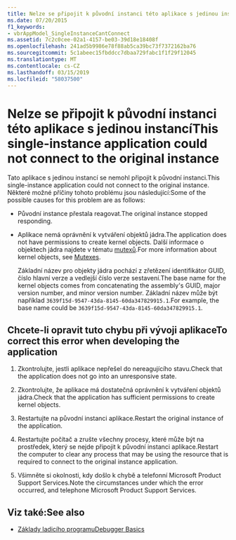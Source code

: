 ```yaml
---
title: Nelze se připojit k původní instanci této aplikace s jedinou instancí
ms.date: 07/20/2015
f1_keywords:
- vbrAppModel_SingleInstanceCantConnect
ms.assetid: 7c2c0cee-02a1-4157-be03-39d18e18408f
ms.openlocfilehash: 241ad5b9986e78f88ab5ca39bc73f7372162ba76
ms.sourcegitcommit: 5c1abeec15fbddcc7dbaa729fabc1f1f29f12045
ms.translationtype: MT
ms.contentlocale: cs-CZ
ms.lasthandoff: 03/15/2019
ms.locfileid: "58037500"
---
```

# <a name="this-single-instance-application-could-not-connect-to-the-original-instance"></a><span data-ttu-id="9e9ad-102">Nelze se připojit k původní instanci této aplikace s jedinou instancí</span><span class="sxs-lookup"><span data-stu-id="9e9ad-102">This single-instance application could not connect to the original instance</span></span>
<span data-ttu-id="9e9ad-103">Tato aplikace s jedinou instancí se nemohl připojit k původní instanci.</span><span class="sxs-lookup"><span data-stu-id="9e9ad-103">This single-instance application could not connect to the original instance.</span></span> <span data-ttu-id="9e9ad-104">Některé možné příčiny tohoto problému jsou následující:</span><span class="sxs-lookup"><span data-stu-id="9e9ad-104">Some of the possible causes for this problem are as follows:</span></span>  
  
-   <span data-ttu-id="9e9ad-105">Původní instance přestala reagovat.</span><span class="sxs-lookup"><span data-stu-id="9e9ad-105">The original instance stopped responding.</span></span>  
  
-   <span data-ttu-id="9e9ad-106">Aplikace nemá oprávnění k vytváření objektů jádra.</span><span class="sxs-lookup"><span data-stu-id="9e9ad-106">The application does not have permissions to create kernel objects.</span></span> <span data-ttu-id="9e9ad-107">Další informace o objektech jádra najdete v tématu [mutexů](../../standard/threading/mutexes.md).</span><span class="sxs-lookup"><span data-stu-id="9e9ad-107">For more information about kernel objects, see [Mutexes](../../standard/threading/mutexes.md).</span></span>  
  
     <span data-ttu-id="9e9ad-108">Základní název pro objekty jádra pochází z zřetězení identifikátor GUID, číslo hlavní verze a vedlejší číslo verze sestavení.</span><span class="sxs-lookup"><span data-stu-id="9e9ad-108">The base name for the kernel objects comes from concatenating the assembly's GUID, major version number, and minor version number.</span></span> <span data-ttu-id="9e9ad-109">Základní název může být například `3639f15d-9547-43da-8145-60da347829915.1`.</span><span class="sxs-lookup"><span data-stu-id="9e9ad-109">For example, the base name could be `3639f15d-9547-43da-8145-60da347829915.1`.</span></span>  
  
## <a name="to-correct-this-error-when-developing-the-application"></a><span data-ttu-id="9e9ad-110">Chcete-li opravit tuto chybu při vývoji aplikace</span><span class="sxs-lookup"><span data-stu-id="9e9ad-110">To correct this error when developing the application</span></span>  
  
1.  <span data-ttu-id="9e9ad-111">Zkontrolujte, jestli aplikace nepřešel do nereagujícího stavu.</span><span class="sxs-lookup"><span data-stu-id="9e9ad-111">Check that the application does not go into an unresponsive state.</span></span>  
  
2.  <span data-ttu-id="9e9ad-112">Zkontrolujte, že aplikace má dostatečná oprávnění k vytváření objektů jádra.</span><span class="sxs-lookup"><span data-stu-id="9e9ad-112">Check that the application has sufficient permissions to create kernel objects.</span></span>  
  
3.  <span data-ttu-id="9e9ad-113">Restartujte na původní instanci aplikace.</span><span class="sxs-lookup"><span data-stu-id="9e9ad-113">Restart the original instance of the application.</span></span>  
  
4.  <span data-ttu-id="9e9ad-114">Restartujte počítač a zrušte všechny procesy, které může být na prostředek, který se nejde připojit k původní instanci aplikace.</span><span class="sxs-lookup"><span data-stu-id="9e9ad-114">Restart the computer to clear any process that may be using the resource that is required to connect to the original instance application.</span></span>  
  
5.  <span data-ttu-id="9e9ad-115">Všimněte si okolnosti, kdy došlo k chybě a telefonní Microsoft Product Support Services.</span><span class="sxs-lookup"><span data-stu-id="9e9ad-115">Note the circumstances under which the error occurred, and telephone Microsoft Product Support Services.</span></span>  
  
## <a name="see-also"></a><span data-ttu-id="9e9ad-116">Viz také:</span><span class="sxs-lookup"><span data-stu-id="9e9ad-116">See also</span></span>

- [<span data-ttu-id="9e9ad-117">Základy ladicího programu</span><span class="sxs-lookup"><span data-stu-id="9e9ad-117">Debugger Basics</span></span>](/visualstudio/debugger/debugger-basics)
